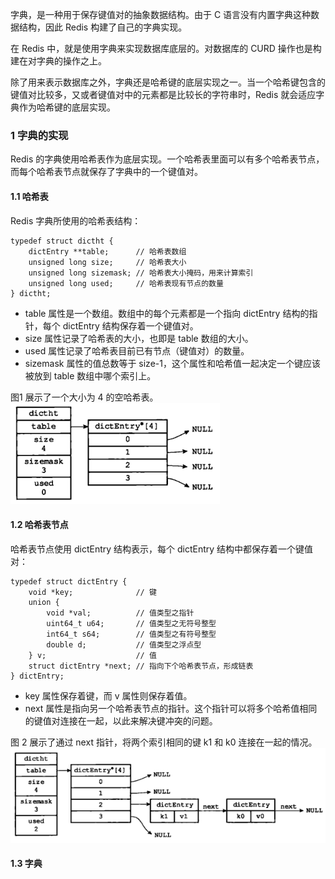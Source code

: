 字典，是一种用于保存键值对的抽象数据结构。由于 C 语言没有内置字典这种数据结构，因此 Redis 构建了自己的字典实现。

在 Redis 中，就是使用字典来实现数据库底层的。对数据库的 CURD 操作也是构建在对字典的操作之上。

除了用来表示数据库之外，字典还是哈希键的底层实现之一。当一个哈希键包含的键值对比较多，又或者键值对中的元素都是比较长的字符串时，Redis 就会适应字典作为哈希键的底层实现。

### 1 字典的实现
Redis 的字典使用哈希表作为底层实现。一个哈希表里面可以有多个哈希表节点，而每个哈希表节点就保存了字典中的一个键值对。

#### 1.1 哈希表
Redis 字典所使用的哈希表结构：
```
typedef struct dictht {
    dictEntry **table;      // 哈希表数组
    unsigned long size;     // 哈希表大小
    unsigned long sizemask; // 哈希表大小掩码，用来计算索引
    unsigned long used;     // 哈希表现有节点的数量
} dictht;
```

- table 属性是一个数组。数组中的每个元素都是一个指向 dictEntry 结构的指针，每个 dictEntry 结构保存着一个键值对。
- size 属性记录了哈希表的大小，也即是 table 数组的大小。
- used 属性记录了哈希表目前已有节点（键值对）的数量。
- sizemask 属性的值总数等于 size-1，这个属性和哈希值一起决定一个键应该被放到 table 数组中哪个索引上。

图1 展示了一个大小为 4 的空哈希表。
![大小为4的空哈希表](_v_images/20190515203213897_23208.png)

#### 1.2 哈希表节点
哈希表节点使用 dictEntry 结构表示，每个 dictEntry 结构中都保存着一个键值对：
```
typedef struct dictEntry {
    void *key;              // 键
    union {
        void *val;          // 值类型之指针
        uint64_t u64;       // 值类型之无符号整型
        int64_t s64;        // 值类型之有符号整型
        double d;           // 值类型之浮点型
    } v;                    // 值
    struct dictEntry *next; // 指向下个哈希表节点，形成链表
} dictEntry;
```
- key 属性保存着键，而 v 属性则保存着值。
- next 属性是指向另一个哈希表节点的指针。这个指针可以将多个哈希值相同的键值对连接在一起，以此来解决键冲突的问题。

图 2 展示了通过 next 指针，将两个索引相同的键 k1 和 k0 连接在一起的情况。
![连接在一起的键 k1 和 k0](_v_images/20190515205808155_12978.png)

#### 1.3 字典





